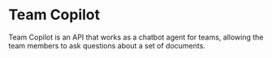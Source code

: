 # Team Copilot

Team Copilot is an API that works as a chatbot agent for teams, allowing the
team members to ask questions about a set of documents.
